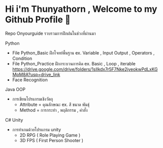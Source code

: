 # Hi i'm Thunyathorn , Welcome to my Github Profile 👋

Repo Onyourguide รวบรวมการฝึกฝนในช่วงที่ผ่านมา

Python
- File Python_Basic ฝึกโจทย์พื้นฐาน ex. Variable , Input Output , Operators , Condition
- File Python_Practice ฝึกกระบวนการคิด ex. Basic , Loop , iterable
https://drive.google.com/drive/folders/1sIlkdx7r5F7Nke2jveokwPdLxKGMpM8A?usp=drive_link
- Face Recognition 

Java OOP
- การเขียนโปรแกรมเชิงวัตถุ
  - Attribute = คุณลักษณะ ex. สี ขนาด พันธุ์
  - Method = การกระทำ , พฤติกรรม , คำสั่ง

C# Unity 
- การทำเกมด้วยโปรแกรม unity
  - 2D RPG ( Role Playing Game )
  - 3D FPS ( First Person Shooter )

<!--
**Onyourguide/Onyourguide** is a ✨ _special_ ✨ repository because its `README.md` (this file) appears on your GitHub profile.

Here are some ideas to get you started:

- 🔭 I’m currently working on 
- 🌱 I’m currently learning 
- 👯 I’m looking to collaborate on 
- 🤔 I’m looking for help with 
- 💬 Ask me about ...
- 📫 How to reach me: ...
- 😄 Pronouns: ...
- ⚡ Fun fact: ...
-->

